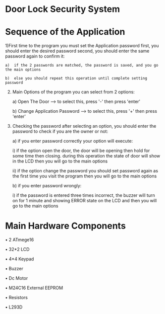 # Door Lock Security System

# Sequence of the Application
1)First time to the program you must set the Application password first, you should enter the desired password second, you should enter the same password again to confirm it:

    a)	if the 2 passwords are matched, the password is saved, and you go the main options

    b)  else you should repeat this operation until complete setting password


2)	Main Options of the program you can select from 2 options:

    a)	Open The Door --> to select this, press '-' then press 'enter'

    b)  Change Application Password --> to select this, press '+' then press 'enter'


3)	Checking the password after selecting an option, you should enter the password to check if you are the owner or not:

    a)  if you enter password correctly your option will execute:

      i)	if the option open the door, the door will be opening then hold for some time then closing. during this operation the state of door will show in the LCD then you will go         to the main options

      ii)	if the option change the password you should set password again as the first time you visit the program then you will go to the main options


    b)	if you enter password wrongly:

      i)	if the password is entered three times incorrect, the buzzer will turn on for 1 minute and showing ERROR state on the LCD and then you will go to the main options




# Main Hardware Components
•	2 ATmege16

•	32*2 LCD

•	4*4 Keypad

•	Buzzer

•	Dc Motor

•	M24C16 External EEPROM

•	Resistors

•	L293D


